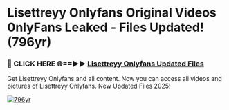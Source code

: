 # Lisettreyy Onlyfans Original Videos 0nlyFans Leaked - Files Updated! (796yr)

<h3>🔴 CLICK HERE 🌐==►► <a href="https://tinyurl.com/2m67pmp6" rel="nofollow">Lisettreyy Onlyfans Updated Files</a></h3>

Get Lisettreyy Onlyfans and all content. Now you can access all videos and pictures of Lisettreyy Onlyfans. New Updated Files 2025!

[![796yr](https://i.imgur.com/H4QAA4z.gif)](https://tinyurl.com/2m67pmp6)